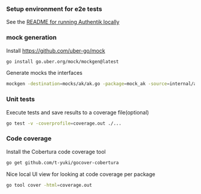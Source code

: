 ### Setup environment for e2e tests

See the [README for running Authentik locally](./ci/integration_tests/README.md)

### mock generation
Install https://github.com/uber-go/mock
```bash
go install go.uber.org/mock/mockgen@latest
```

Generate mocks the interfaces
```bash
mockgen -destination=mocks/ak/ak.go -package=mock_ak -source=internal/ak/ak.go
```

### Unit tests

Execute tests and save results to a coverage file(optional)
```bash
go test -v -coverprofile=coverage.out ./...
```

### Code coverage

Install the Cobertura code coverage tool
```bash
go get github.com/t-yuki/gocover-cobertura
```

Nice local UI view for looking at code coverage per package
```bash
go tool cover -html=coverage.out
```